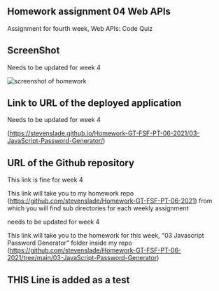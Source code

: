 ## Homework assignment 04 Web APIs

Assignment for fourth week, Web APIs: Code Quiz

## ScreenShot 

Needs to be updated for week 4

![screenshot of homework](./assets/images/JavascriptPasswordGeneratorSS.png)


## Link to URL of the deployed application 

Needs to be updated for week 4

(https://stevenslade.github.io/Homework-GT-FSF-PT-06-2021/03-JavaScript-Password-Generator/)


## URL of the Github repository

This link is fine for week 4

This link will take you to my homework repo (https://github.com/stevenslade/Homework-GT-FSF-PT-06-2021) from which you will find sub directories for each weekly assignment

needs to be updated for week 4

This link will take you to the homework for this week, "03 Javascript Password Generator" folder inside my repo (https://github.com/stevenslade/Homework-GT-FSF-PT-06-2021/tree/main/03-JavaScript-Password-Generator)


## THIS Line is added as a test
